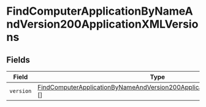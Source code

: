 # FindComputerApplicationByNameAndVersion200ApplicationXMLVersions


## Fields

| Field                                                                                                                                                                             | Type                                                                                                                                                                              | Required                                                                                                                                                                          | Description                                                                                                                                                                       |
| --------------------------------------------------------------------------------------------------------------------------------------------------------------------------------- | --------------------------------------------------------------------------------------------------------------------------------------------------------------------------------- | --------------------------------------------------------------------------------------------------------------------------------------------------------------------------------- | --------------------------------------------------------------------------------------------------------------------------------------------------------------------------------- |
| `version`                                                                                                                                                                         | [FindComputerApplicationByNameAndVersion200ApplicationXMLVersionsVersion](../../models/operations/findcomputerapplicationbynameandversion200applicationxmlversionsversion.md)[][] | :heavy_minus_sign:                                                                                                                                                                | N/A                                                                                                                                                                               |
